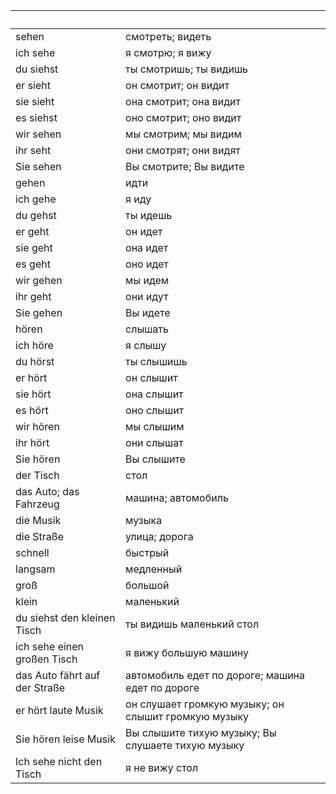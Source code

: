 &nbsp;      | &nbsp;
------------|-------
sehen       | смотреть; видеть
ich sehe    | я смотрю; я вижу
du siehst   | ты смотришь; ты видишь
er sieht    | он смотрит; он видит
sie sieht   | она смотрит; она видит
es siehst   | оно смотрит; оно видит
wir sehen   | мы смотрим; мы видим
ihr seht    | они смотрят; они видят
Sie sehen   | Вы смотрите; Вы видите
gehen       | идти
ich gehe    | я иду
du gehst    | ты идешь
er geht     | он идет
sie geht    | она идет
es geht     | оно идет
wir gehen   | мы идем
ihr geht    | они идут
Sie gehen   | Вы идете
hören       | слышать
ich höre    | я слышу
du hörst    | ты слышишь
er hört     | он слышит
sie hört    | она слышит
es hört     | оно слышит
wir hören   | мы слышим
ihr hört    | они слышат
Sie hören   | Вы слышите
der Tisch   | стол
das Auto; das Fahrzeug    | машина; автомобиль
die Musik   | музыка
die Straße  | улица; дорога
schnell     | быстрый
langsam     | медленный
groß        | большой
klein       | маленький
du siehst den kleinen Tisch | ты видишь маленький стол
ich sehe einen großen Tisch | я вижу большую машину
das Auto fährt auf der Straße | автомобиль едет по дороге; машина едет по дороге
er hört laute Musik | он слушает громкую музыку; он слышит громкую музыку
Sie hören leise Musik | Вы слышите тихую музыку; Вы слушаете тихую музыку
Ich sehe nicht den Tisch | я не вижу стол

